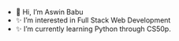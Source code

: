 - 👋 Hi, I’m Aswin Babu
- ✨ I’m interested in Full Stack Web Development 
- ✨ I’m currently learning Python through CS50p.


<!---
aswinbabu35/aswinbabu35 is a ✨ special ✨ repository because its `README.md` (this file) appears on your GitHub profile.
You can click the Preview link to take a look at your changes.
--->
